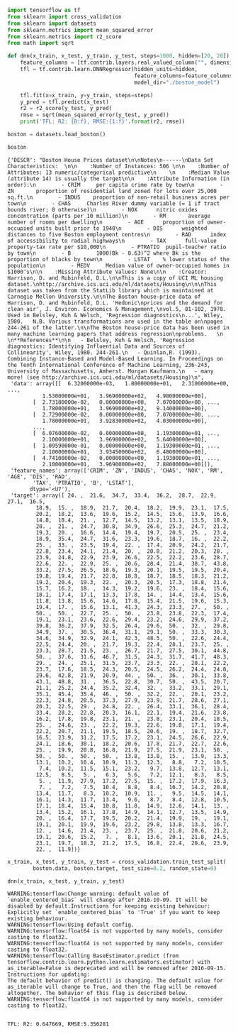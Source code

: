

```python
import tensorflow as tf
from sklearn import cross_validation
from sklearn import datasets
from sklearn.metrics import mean_squared_error
from sklearn.metrics import r2_score
from math import sqrt
```


```python
def dnn(x_train, x_test, y_train, y_test, steps=1000, hidden=[20, 20]):
    feature_columns = [tf.contrib.layers.real_valued_column("", dimension=13)]
    tfl = tf.contrib.learn.DNNRegressor(hidden_units=hidden,
                                        feature_columns=feature_columns,
                                        model_dir="./boston_model")

    tfl.fit(x=x_train, y=y_train, steps=steps)
    y_pred = tfl.predict(x_test)
    r2 = r2_score(y_test, y_pred)
    rmse = sqrt(mean_squared_error(y_test, y_pred))
    print('TFL: R2: {0:f}, RMSE:{1:f}'.format(r2, rmse))
```


```python
boston = datasets.load_boston()
```


```python
boston
```




    {'DESCR': "Boston House Prices dataset\n\nNotes\n------\nData Set Characteristics:  \n\n    :Number of Instances: 506 \n\n    :Number of Attributes: 13 numeric/categorical predictive\n    \n    :Median Value (attribute 14) is usually the target\n\n    :Attribute Information (in order):\n        - CRIM     per capita crime rate by town\n        - ZN       proportion of residential land zoned for lots over 25,000 sq.ft.\n        - INDUS    proportion of non-retail business acres per town\n        - CHAS     Charles River dummy variable (= 1 if tract bounds river; 0 otherwise)\n        - NOX      nitric oxides concentration (parts per 10 million)\n        - RM       average number of rooms per dwelling\n        - AGE      proportion of owner-occupied units built prior to 1940\n        - DIS      weighted distances to five Boston employment centres\n        - RAD      index of accessibility to radial highways\n        - TAX      full-value property-tax rate per $10,000\n        - PTRATIO  pupil-teacher ratio by town\n        - B        1000(Bk - 0.63)^2 where Bk is the proportion of blacks by town\n        - LSTAT    % lower status of the population\n        - MEDV     Median value of owner-occupied homes in $1000's\n\n    :Missing Attribute Values: None\n\n    :Creator: Harrison, D. and Rubinfeld, D.L.\n\nThis is a copy of UCI ML housing dataset.\nhttp://archive.ics.uci.edu/ml/datasets/Housing\n\n\nThis dataset was taken from the StatLib library which is maintained at Carnegie Mellon University.\n\nThe Boston house-price data of Harrison, D. and Rubinfeld, D.L. 'Hedonic\nprices and the demand for clean air', J. Environ. Economics & Management,\nvol.5, 81-102, 1978.   Used in Belsley, Kuh & Welsch, 'Regression diagnostics\n...', Wiley, 1980.   N.B. Various transformations are used in the table on\npages 244-261 of the latter.\n\nThe Boston house-price data has been used in many machine learning papers that address regression\nproblems.   \n     \n**References**\n\n   - Belsley, Kuh & Welsch, 'Regression diagnostics: Identifying Influential Data and Sources of Collinearity', Wiley, 1980. 244-261.\n   - Quinlan,R. (1993). Combining Instance-Based and Model-Based Learning. In Proceedings on the Tenth International Conference of Machine Learning, 236-243, University of Massachusetts, Amherst. Morgan Kaufmann.\n   - many more! (see http://archive.ics.uci.edu/ml/datasets/Housing)\n",
     'data': array([[  6.32000000e-03,   1.80000000e+01,   2.31000000e+00, ...,
               1.53000000e+01,   3.96900000e+02,   4.98000000e+00],
            [  2.73100000e-02,   0.00000000e+00,   7.07000000e+00, ...,
               1.78000000e+01,   3.96900000e+02,   9.14000000e+00],
            [  2.72900000e-02,   0.00000000e+00,   7.07000000e+00, ...,
               1.78000000e+01,   3.92830000e+02,   4.03000000e+00],
            ..., 
            [  6.07600000e-02,   0.00000000e+00,   1.19300000e+01, ...,
               2.10000000e+01,   3.96900000e+02,   5.64000000e+00],
            [  1.09590000e-01,   0.00000000e+00,   1.19300000e+01, ...,
               2.10000000e+01,   3.93450000e+02,   6.48000000e+00],
            [  4.74100000e-02,   0.00000000e+00,   1.19300000e+01, ...,
               2.10000000e+01,   3.96900000e+02,   7.88000000e+00]]),
     'feature_names': array(['CRIM', 'ZN', 'INDUS', 'CHAS', 'NOX', 'RM', 'AGE', 'DIS', 'RAD',
            'TAX', 'PTRATIO', 'B', 'LSTAT'], 
           dtype='<U7'),
     'target': array([ 24. ,  21.6,  34.7,  33.4,  36.2,  28.7,  22.9,  27.1,  16.5,
             18.9,  15. ,  18.9,  21.7,  20.4,  18.2,  19.9,  23.1,  17.5,
             20.2,  18.2,  13.6,  19.6,  15.2,  14.5,  15.6,  13.9,  16.6,
             14.8,  18.4,  21. ,  12.7,  14.5,  13.2,  13.1,  13.5,  18.9,
             20. ,  21. ,  24.7,  30.8,  34.9,  26.6,  25.3,  24.7,  21.2,
             19.3,  20. ,  16.6,  14.4,  19.4,  19.7,  20.5,  25. ,  23.4,
             18.9,  35.4,  24.7,  31.6,  23.3,  19.6,  18.7,  16. ,  22.2,
             25. ,  33. ,  23.5,  19.4,  22. ,  17.4,  20.9,  24.2,  21.7,
             22.8,  23.4,  24.1,  21.4,  20. ,  20.8,  21.2,  20.3,  28. ,
             23.9,  24.8,  22.9,  23.9,  26.6,  22.5,  22.2,  23.6,  28.7,
             22.6,  22. ,  22.9,  25. ,  20.6,  28.4,  21.4,  38.7,  43.8,
             33.2,  27.5,  26.5,  18.6,  19.3,  20.1,  19.5,  19.5,  20.4,
             19.8,  19.4,  21.7,  22.8,  18.8,  18.7,  18.5,  18.3,  21.2,
             19.2,  20.4,  19.3,  22. ,  20.3,  20.5,  17.3,  18.8,  21.4,
             15.7,  16.2,  18. ,  14.3,  19.2,  19.6,  23. ,  18.4,  15.6,
             18.1,  17.4,  17.1,  13.3,  17.8,  14. ,  14.4,  13.4,  15.6,
             11.8,  13.8,  15.6,  14.6,  17.8,  15.4,  21.5,  19.6,  15.3,
             19.4,  17. ,  15.6,  13.1,  41.3,  24.3,  23.3,  27. ,  50. ,
             50. ,  50. ,  22.7,  25. ,  50. ,  23.8,  23.8,  22.3,  17.4,
             19.1,  23.1,  23.6,  22.6,  29.4,  23.2,  24.6,  29.9,  37.2,
             39.8,  36.2,  37.9,  32.5,  26.4,  29.6,  50. ,  32. ,  29.8,
             34.9,  37. ,  30.5,  36.4,  31.1,  29.1,  50. ,  33.3,  30.3,
             34.6,  34.9,  32.9,  24.1,  42.3,  48.5,  50. ,  22.6,  24.4,
             22.5,  24.4,  20. ,  21.7,  19.3,  22.4,  28.1,  23.7,  25. ,
             23.3,  28.7,  21.5,  23. ,  26.7,  21.7,  27.5,  30.1,  44.8,
             50. ,  37.6,  31.6,  46.7,  31.5,  24.3,  31.7,  41.7,  48.3,
             29. ,  24. ,  25.1,  31.5,  23.7,  23.3,  22. ,  20.1,  22.2,
             23.7,  17.6,  18.5,  24.3,  20.5,  24.5,  26.2,  24.4,  24.8,
             29.6,  42.8,  21.9,  20.9,  44. ,  50. ,  36. ,  30.1,  33.8,
             43.1,  48.8,  31. ,  36.5,  22.8,  30.7,  50. ,  43.5,  20.7,
             21.1,  25.2,  24.4,  35.2,  32.4,  32. ,  33.2,  33.1,  29.1,
             35.1,  45.4,  35.4,  46. ,  50. ,  32.2,  22. ,  20.1,  23.2,
             22.3,  24.8,  28.5,  37.3,  27.9,  23.9,  21.7,  28.6,  27.1,
             20.3,  22.5,  29. ,  24.8,  22. ,  26.4,  33.1,  36.1,  28.4,
             33.4,  28.2,  22.8,  20.3,  16.1,  22.1,  19.4,  21.6,  23.8,
             16.2,  17.8,  19.8,  23.1,  21. ,  23.8,  23.1,  20.4,  18.5,
             25. ,  24.6,  23. ,  22.2,  19.3,  22.6,  19.8,  17.1,  19.4,
             22.2,  20.7,  21.1,  19.5,  18.5,  20.6,  19. ,  18.7,  32.7,
             16.5,  23.9,  31.2,  17.5,  17.2,  23.1,  24.5,  26.6,  22.9,
             24.1,  18.6,  30.1,  18.2,  20.6,  17.8,  21.7,  22.7,  22.6,
             25. ,  19.9,  20.8,  16.8,  21.9,  27.5,  21.9,  23.1,  50. ,
             50. ,  50. ,  50. ,  50. ,  13.8,  13.8,  15. ,  13.9,  13.3,
             13.1,  10.2,  10.4,  10.9,  11.3,  12.3,   8.8,   7.2,  10.5,
              7.4,  10.2,  11.5,  15.1,  23.2,   9.7,  13.8,  12.7,  13.1,
             12.5,   8.5,   5. ,   6.3,   5.6,   7.2,  12.1,   8.3,   8.5,
              5. ,  11.9,  27.9,  17.2,  27.5,  15. ,  17.2,  17.9,  16.3,
              7. ,   7.2,   7.5,  10.4,   8.8,   8.4,  16.7,  14.2,  20.8,
             13.4,  11.7,   8.3,  10.2,  10.9,  11. ,   9.5,  14.5,  14.1,
             16.1,  14.3,  11.7,  13.4,   9.6,   8.7,   8.4,  12.8,  10.5,
             17.1,  18.4,  15.4,  10.8,  11.8,  14.9,  12.6,  14.1,  13. ,
             13.4,  15.2,  16.1,  17.8,  14.9,  14.1,  12.7,  13.5,  14.9,
             20. ,  16.4,  17.7,  19.5,  20.2,  21.4,  19.9,  19. ,  19.1,
             19.1,  20.1,  19.9,  19.6,  23.2,  29.8,  13.8,  13.3,  16.7,
             12. ,  14.6,  21.4,  23. ,  23.7,  25. ,  21.8,  20.6,  21.2,
             19.1,  20.6,  15.2,   7. ,   8.1,  13.6,  20.1,  21.8,  24.5,
             23.1,  19.7,  18.3,  21.2,  17.5,  16.8,  22.4,  20.6,  23.9,
             22. ,  11.9])}




```python
x_train, x_test, y_train, y_test = cross_validation.train_test_split(
        boston.data, boston.target, test_size=0.2, random_state=0)
```


```python
dnn(x_train, x_test, y_train, y_test)
```

    WARNING:tensorflow:Change warning: default value of `enable_centered_bias` will change after 2016-10-09. It will be disabled by default.Instructions for keeping existing behaviour:
    Explicitly set `enable_centered_bias` to 'True' if you want to keep existing behaviour.
    WARNING:tensorflow:Using default config.
    WARNING:tensorflow:float64 is not supported by many models, consider casting to float32.
    WARNING:tensorflow:float64 is not supported by many models, consider casting to float32.
    WARNING:tensorflow:Calling BaseEstimator.predict (from tensorflow.contrib.learn.python.learn.estimators.estimator) with as_iterable=False is deprecated and will be removed after 2016-09-15.
    Instructions for updating:
    The default behavior of predict() is changing. The default value for
    as_iterable will change to True, and then the flag will be removed
    altogether. The behavior of this flag is described below.
    WARNING:tensorflow:float64 is not supported by many models, consider casting to float32.


    TFL: R2: 0.647669, RMSE:5.356281



```python

```
